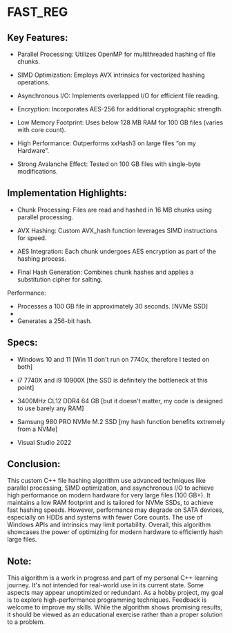 # FAST_REG

## Key Features:
- Parallel Processing: Utilizes OpenMP for multithreaded hashing of file chunks.

- SIMD Optimization: Employs AVX intrinsics for vectorized hashing operations.

- Asynchronous I/O: Implements overlapped I/O for efficient file reading.

- Encryption: Incorporates AES-256 for additional cryptographic strength.

- Low Memory Footprint: Uses below 128 MB RAM for 100 GB files (varies with core count).

- High Performance: Outperforms xxHash3 on large files “on my Hardware”.

- Strong Avalanche Effect: Tested on 100 GB files with single-byte modifications.

## Implementation Highlights:
- Chunk Processing: Files are read and hashed in 16 MB chunks using parallel processing.

- AVX Hashing: Custom AVX_hash function leverages SIMD instructions for speed.

- AES Integration: Each chunk undergoes AES encryption as part of the hashing process.

- Final Hash Generation: Combines chunk hashes and applies a substitution cipher for salting.

Performance:
- Processes a 100 GB file in approximately 30 seconds. [NVMe SSD]
- 
- Generates a 256-bit hash.

## Specs:
- Windows 10 and 11 [Win 11 don't run on 7740x, therefore I tested on both]

- i7 7740X and i9 10900X [the SSD is definitely the bottleneck at this point]

- 3400MHz CL12 DDR4 64 GB [but it doesn't matter, my code is designed to use barely any RAM]

- Samsung 980 PRO NVMe M.2 SSD [my hash function benefits extremely from a NVMe]

- Visual Studio 2022

## Conclusion:
This custom C++ file hashing algorithm use advanced techniques like parallel processing, 
SIMD optimization, and asynchronous I/O to achieve high performance on modern hardware 
for very large files (100 GB+). It maintains a low RAM footprint and is tailored for 
NVMe SSDs, to achieve fast hashing speeds. However, performance may degrade on SATA devices, 
especially on HDDs and systems with fewer Core counts. The use of Windows APIs and intrinsics 
may limit portability. Overall, this algorithm showcases the power of optimizing for 
modern hardware to efficiently hash large files.

## Note:
This algorithm is a work in progress and part of my personal C++ learning journey. 
It's not intended for real-world use in its current state. Some aspects may appear 
unoptimized or redundant. As a hobby project, my goal is to explore high-performance 
programming techniques. Feedback is welcome to improve my skills. While the algorithm 
shows promising results, it should be viewed as an educational exercise rather than a 
proper solution to a problem.
